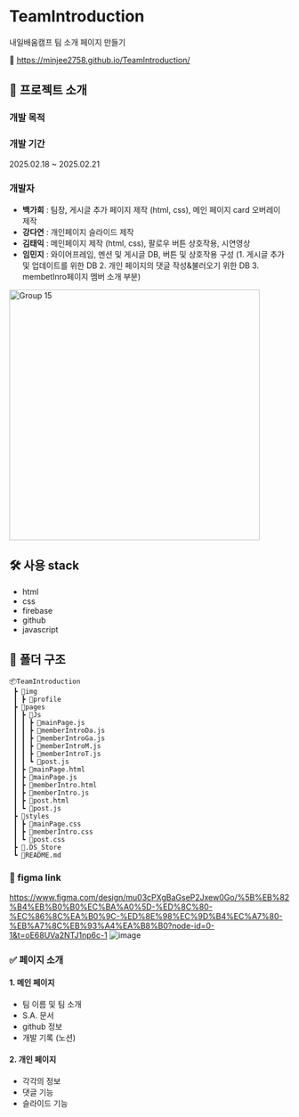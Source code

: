 # TeamIntroduction
내일배움캠프 팀 소개 페이지 만들기

🔗 https://minjee2758.github.io/TeamIntroduction/

## 📝 프로젝트 소개
### 개발 목적

### 개발 기간
2025.02.18 ~ 2025.02.21

### 개발자
- **백가희** : 팀장, 게시글 추가 페이지 제작 (html, css), 메인 페이지 card 오버레이 제작
- **강다연** : 개인페이지 슬라이드 제작
- **김태익** : 메인페이지 제작 (html, css), 팔로우 버튼 상호작용, 시연영상
- **임민지** : 와이어프레임, 멘션 및 게시글 DB, 버튼 및 상호작용 구성
  (1. 게시글 추가 및 업데이트를 위한 DB 2. 개인 페이지의 댓글 작성&불러오기 위한 DB 3. membetInro페이지 멤버 소개 부분)

<img width="450" alt="Group 15" src="https://github.com/user-attachments/assets/0d95e9fa-f27e-4ba8-b566-2f04406b8392" />

## 🛠️ 사용 stack
- html
- css
- firebase
- github
- javascript

## 📂 폴더 구조 
```
📦TeamIntroduction
 ┣ 📂img
 ┃ ┣ 📂profile
 ┣ 📂pages
 ┃ ┣ 📂Js
 ┃ ┃ ┣ 📜mainPage.js
 ┃ ┃ ┣ 📜memberIntroDa.js
 ┃ ┃ ┣ 📜memberIntroGa.js
 ┃ ┃ ┣ 📜memberIntroM.js
 ┃ ┃ ┣ 📜memberIntroT.js
 ┃ ┃ ┗ 📜post.js
 ┃ ┣ 📜mainPage.html
 ┃ ┣ 📜mainPage.js
 ┃ ┣ 📜memberIntro.html
 ┃ ┣ 📜memberIntro.js
 ┃ ┣ 📜post.html
 ┃ ┗ 📜post.js
 ┣ 📂styles
 ┃ ┣ 📜mainPage.css
 ┃ ┣ 📜memberIntro.css
 ┃ ┗ 📜post.css
 ┣ 📜.DS_Store
 ┗ 📜README.md
```

### 🔗 figma link
https://www.figma.com/design/mu03cPXgBaGseP2Jxew0Go/%5B%EB%82%B4%EB%B0%B0%EC%BA%A0%5D-%ED%8C%80-%EC%86%8C%EA%B0%9C-%ED%8E%98%EC%9D%B4%EC%A7%80-%EB%A7%8C%EB%93%A4%EA%B8%B0?node-id=0-1&t=oE68UVa2NTJ1np6c-1
![image](https://github.com/user-attachments/assets/63d4086d-1f25-4cfd-84b8-e537336c48ce)



### ✅ 페이지 소개
#### 1. 메인 페이지
- 팀 이름 및 팀 소개
- S.A. 문서
- github 정보
- 개발 기록 (노션)
#### 2. 개인 페이지
- 각각의 정보
- 댓글 기능
- 슬라이드 기능
